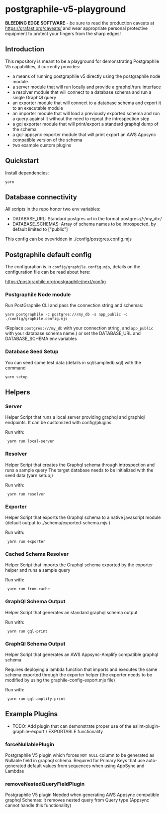 # postgraphile-v5-playground

**BLEEDING EDGE SOFTWARE** - be sure to read the production caveats at
https://grafast.org/caveats/ and wear appropriate personal protective equipment
to protect your fingers from the sharp edges!

## Introduction

This repository is meant to be a playground for demonstrating Postgraphile V5 capabilities, it currently provides:

- a means of running postgraphile v5 directly using the postgraphile node module
- a server module that will run locally and provide a graphql/ruru interface
- a resolver module that will connect to a database schema and run a single GraphQl query
- an exporter module that will connect to a database schema and export it to an executable module
- an importer module that will load a previously exported schema and run a query against it without the need to repeat the introspection step
- a gql exporter module that will print/export a standard graphql dump of the schema
- a gql-appsync exporter module that will print export an AWS Appsync compatible version of the schema
- two example custom plugins

## Quickstart

Install dependencies:

```
yarn
```

## Database connectivity

All scripts in the repo honor two env variables:
- DATABASE_URL: Standard postgres url in the format postgres://<user>:<password>/my_db:<port>/<database>
- DATABASE_SCHEMAS: Array of schema names to be introspected, by default limited to ["public"]

This config can be ovevridden in ./config/postgres.config.mjs 


## Postgraphile default config

The configuration is in `config/graphile.config.mjs`, details on the configuration file can be read about here:

https://postgraphile.org/postgraphile/next/config


### Postgraphile Node module

Run PostGraphile CLI and pass the connection string and schemas:

```
yarn postgraphile -c postgres:///my_db -s app_public -c ./config/graphile.config.mjs

```

(Replace `postgres:///my_db` with your connection string, and `app_public` with
your database schema name.) or set the DATABASE_URL
and DATABASE_SCHEMA env variables

### Database Seed Setup

You can seed some test data (details in sql/sampledb.sql) with the command

```
yarn setup

```


## Helpers

### Server

 Helper Script that runs a local server providing graphql and graphiql endpoints.
 It can be customized with config/plugins

 Run with: 

```
 yarn run local-server

```

### Resolver

Helper Script that creates the Graphql schema through introspection and runs a
sample query The target database needs to be initialized with the seed data
(yarn setup;)

Run with:

```
 yarn run resolver

```

### Exporter

Helper Script that exports the Graphql schema to a native javascript module (default output to ./schema/exported-schema.mjs
)

Run with:

```
 yarn run exporter

```

### Cached Schema Resolver

Helper Script that imports the Graphql schema exported by the exporter helper
and runs a sample query

Run with:

```
 yarn run from-cache

```

### GraphQl Schema Output

Helper Script that generates an standard graphql schema output


Run with:

```
 yarn run gql-print

```

### GraphQl Schema Output

Helper Script that generates an AWS Appsync-Amplify compatible graphql schema

Requires deploying a lambda function that imports and executes the same schema exported through the exporter helper (the exporter needs to be modified by using the graphile-config-export.mjs file)


Run with:

```
 yarn run gql-amplify-print

```

## Example Plugins 
- TODO: Add plugin that can demonstrate proper use of the eslint-plugin-graphile-export / EXPORTABLE functionality

### forceNullablePlugin

Postgraphile V5 plugin which forces `NOT NULL` column to be generated as Nullable field in graphql schema.
Required for Primary Keys that use auto-generated default values from sequences when using AppSync and Lambdas


### removeNestedQueryFieldPlugin

Postgraphile V5 plugin Needed when generating AWS Appsync compatible graphql
Schemas: it removes nested query from Query type (Appsync cannot handle this functionality)
